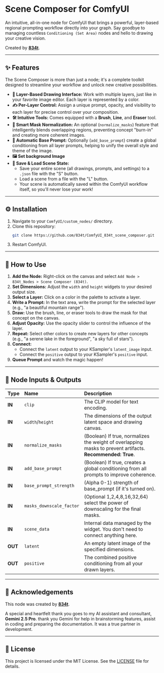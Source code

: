 # Scene Composer for ComfyUI
 
An intuitive, all-in-one node for ComfyUI that brings a powerful, layer-based regional prompting workflow directly into your graph. Say goodbye to managing countless `Conditioning (Set Area)` nodes and hello to drawing your creative vision.

Created by **[834t](https://github.com/834t)**.

---

## ✨ Features

The Scene Composer is more than just a node; it's a complete toolkit designed to streamline your workflow and unlock new creative possibilities.

*   **🎨 Layer-Based Drawing Interface:** Work with multiple layers, just like in your favorite image editor. Each layer is represented by a color.
*   **✍️ Per-Layer Control:** Assign a unique prompt, opacity, and visibility to each layer for precise control over your composition.
*   **🛠️ Intuitive Tools:** Comes equipped with a **Brush**, **Line**, and **Eraser** tool. 
*   **🧠 Smart Mask Normalization:** An optional (`normalize_masks`) feature that intelligently blends overlapping regions, preventing concept "burn-in" and creating more coherent images.
*   **📝 Automatic Base Prompt:** Optionally (`add_base_prompt`) create a global conditioning from all layer prompts, helping to unify the overall style and theme of the image.
*   **🖼️ Set background Image**
*   **💾 Save & Load Scene State:**
    *   Save your entire scene (all drawings, prompts, and settings) to a `.json` file with the "S" button.
    *   Load a scene from a file with the "L" button.
    *   Your scene is automatically saved within the ComfyUI workflow itself, so you'll never lose your work! 

---

## ⚙️ Installation

1.  Navigate to your `ComfyUI/custom_nodes/` directory.
2.  Clone this repository:
    ```bash
    git clone https://github.com/834t/ComfyUI_834t_scene_composer.git
    ``` 
3.  Restart ComfyUI.

---

## 🚀 How to Use

1.  **Add the Node:** Right-click on the canvas and select `Add Node > 834t_Nodes > Scene Composer (834t)`.
2.  **Set Dimensions:** Adjust the `width` and `height` widgets to your desired output size.
3.  **Select a Layer:** Click on a color in the palette to activate a layer.
4.  **Write a Prompt:** In the text area, write the prompt for the selected layer (e.g., "a beautiful mountain range").
5.  **Draw:** Use the brush, line, or eraser tools to draw the mask for that concept on the canvas.
6.  **Adjust Opacity:** Use the opacity slider to control the influence of the layer.
7.  **Repeat:** Select other colors to create new layers for other concepts (e.g., "a serene lake in the foreground", "a sky full of stars").
8.  **Connect:**
    *   Connect the `latent` output to your KSampler's `latent_image` input.
    *   Connect the `positive` output to your KSampler's `positive` input.
9.  **Queue Prompt** and watch the magic happen!

---

## 🔌 Node Inputs & Outputs

| Type  | Name              | Description                                                                                             |
| :---- | :---------------- | :------------------------------------------------------------------------------------------------------ |
| **IN**  | `clip`            | The CLIP model for text encoding.                                                                       |
| **IN**  | `width`/`height`  | The dimensions of the output latent space and drawing canvas.                                           |
| **IN**  | `normalize_masks` | (Boolean) If true, normalizes the weight of overlapping masks to prevent artifacts. **Recommended: True**. |
| **IN**  | `add_base_prompt` | (Boolean) If true, creates a global conditioning from all prompts to improve coherence.                  |
| **IN**  | `base_prompt_strength` | (Alpha 0-1) strength of base_prompt (if it's turned on).                  |
| **IN**  | `masks_downscale_factor` | (Optional 1,2,4,8,16,32,64) select the power of downscaling for the final masks.                  |
| **IN**  | `scene_data`      | Internal data managed by the widget. You don't need to connect anything here.                           |
| **OUT** | `latent`          | An empty latent image of the specified dimensions.                                                      |
| **OUT** | `positive`        | The combined positive conditioning from all your drawn layers.                                          |

---

## 🙏 Acknowledgements

This node was created by **[834t](https://github.com/834t)**.

A special and heartfelt thank you goes to my AI assistant and consultant, **Gemini 2.5 Pro**. thank you Gemini for help in brainstorming features, assist in coding and preparing the documentation. It was a true partner in development.

---

## 📜 License

This project is licensed under the MIT License. See the [LICENSE](LICENSE) file for details.
